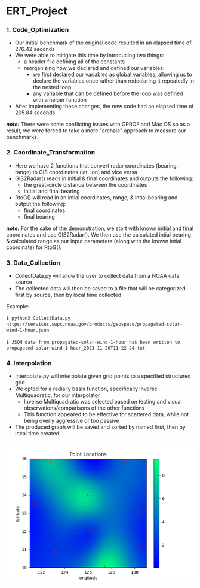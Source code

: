 # ERT_Project


### 1. Code_Optimization
- Our initial benchmark of the original code resulted in an elapsed time of 276.42 seconds
- We were able to mitigate this time by introducing two things:
  - a header file defining all of the constants
  - reorganizing how we declared and defined our variables:
    - we first declared our variables as global variables, allowing us to declare the variables once rather than redeclaring it repeatedly in the nested loop
    - any variable that can be defined before the loop was defined with a helper function
- After implementing these changes, the new code had an elapsed time of 205.84 seconds

***note:*** There were some conflicting issues with GPROF and Mac OS so as a result, we were forced to take a more "archaic" approach to measure our benchmarks. 


### 2. Coordinate_Transformation
- Here we have 2 functions that convert radar coordinates (bearing, range) to GIS coordinates (lat, lon) and vice versa
- GIS2Radar() reads in initial & final coordinates and outputs the following:
  - the great-circle distance between the coordinates
  - initial and final bearing
- RtoG() will read in an intial coordinates, range, & intial bearing and output the following:
  - final coordinates
  - final bearing

***note:*** For the sake of the demonstration, we start with known initial and final coordinates and use GIS2Radar(). We then use the calculated intial bearing & calculated range as our input parameters (along with the known intial coordinate) for RtoG().


### 3. Data_Collection
- CollectData.py will allow the user to collect data from a NOAA data source
- The collected data will then be saved to a file that will be categorized first by source, then by local time collected

Example:
```
$ python3 CollectData.py https://services.swpc.noaa.gov/products/geospace/propagated-solar-wind-1-hour.json

$ JSON data from propagated-solar-wind-1-hour has been written to propagated-solar-wind-1-hour_2023-11-20T11-22-24.txt
```



### 4. Interpolation
- Interpolate.py will interpolate given grid points to a specified structured grid
- We opted for a radially basis function, specifically Inverse Multiquadratic, for our interpolator
  - Inverse Multiquadratic was selected based on testing and visual observations/comparisons of the other functions
  - This function appeared to be effective for scattered data, while not being overly aggressive or too passive
 - The produced graph will be saved and sorted by named first, then by local time created


![output of python script](https://github.com/gfabricante/ERT_Project/blob/main/Interpolation/outputInterpolation.png)

